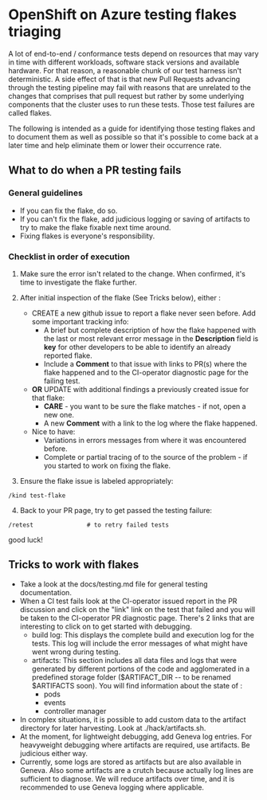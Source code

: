 # OpenShift on Azure testing flakes triaging

A lot of end-to-end / conformance tests depend on resources that may vary in
time with different workloads, software stack versions and available
hardware. For that reason, a reasonable chunk of our test harness isn't deterministic.
A side effect of that is that new Pull Requests advancing through the testing pipeline
may fail with reasons that are unrelated to the changes that comprises that pull request
but rather by some underlying components that the cluster uses to run these tests.
Those test failures are called flakes.

The following is intended as a guide for identifying those testing flakes and to
document them as well as possible so that it's possible to come back at a later
time and help eliminate them or lower their occurrence rate.

## What to do when a PR testing fails

### General guidelines

* If you can fix the flake, do so.
* If you can't fix the flake, add judicious logging or saving of artifacts to try to make
  the flake fixable next time around.
* Fixing flakes is everyone's responsibility.

### Checklist in order of execution

1. Make sure the error isn't related to the change. When confirmed, it's time to investigate
   the flake further.
2. After initial inspection of the flake (See Tricks below), either :
	* CREATE a new github issue to report a flake never seen before. Add some important
      tracking info:
    	* A brief but complete description of how the flake happened with the last
          or most relevant error message in the **Description** field is **key** for other
          developers to be able to identify an already reported flake.
    	* Include a **Comment** to that issue with links to PR(s) where the
    	  flake happened and to the CI-operator diagnostic page for the failing test.
	* **OR** UPDATE with additional findings a previously created issue for that flake:
		* **CARE** - you want to be sure the flake matches - if not, open a new one.
		* A new **Comment** with a link to the log where the flake happened.
	* Nice to have:
		* Variations in errors messages from where it was encountered before.
		* Complete or partial tracing of to the source of the problem - if you started to
		  work on fixing the flake.

3. Ensure the flake issue is labeled appropriately:
```
/kind test-flake
```

4. Back to your PR page, try to get passed the testing failure:
```
/retest               # to retry failed tests
```

good luck!

## Tricks to work with flakes

* Take a look at the docs/testing.md file for general testing documentation.
* When a CI test fails look at the CI-operator issued report in the PR discussion and click
  on the "link" link on the test that failed and you will be taken to the CI-operator PR
  diagnostic page. There's 2 links that are interesting to click on to get started with debugging.
	* build log: This displays the complete build and execution log for the tests. This log
          will include the error messages of what might have went wrong during testing.
	* artifacts: This section includes all data files and logs that were generated by different
          portions of the code and agglomerated in a predefined storage folder ($ARTIFACT_DIR -- to
          be renamed $ARTIFACTS soon). You will find information about the state of :
		* pods
		* events
		* controller manager
* In complex situations, it is possible to add custom data to the artifact directory for later
  harvesting. Look at ./hack/artifacts.sh.
* At the moment, for lightweight debugging, add Geneva log entries. For heavyweight debugging where
  artifacts are required, use artifacts. Be judicious either way.
* Currently, some logs are stored as artifacts but are also available in Geneva. Also some artifacts
  are a crutch because actually log lines are sufficient to diagnose. We will reduce artifacts over
  time, and it is recommended to use Geneva logging where applicable.